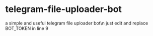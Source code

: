 # telegram-file-uploader-bot
a simple and useful telegram file uploader bot\n
just edit and replace BOT_TOKEN in line 9
